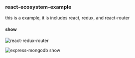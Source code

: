 ### react-ecosystem-example 

this is a example, it is includes react, redux, and react-router

#### show

![react-redux-router](http://oo8h584mv.bkt.clouddn.com/react-redux.gif)

![express-mongodb show](http://oo8h584mv.bkt.clouddn.com/react-redux-router.png)
